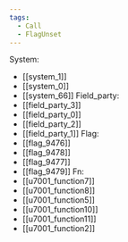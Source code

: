 ```yaml
---
tags:
  - Call
  - FlagUnset
---
```

System:
- [[system_1]]
- [[system_0]]
- [[system_66]]
Field_party:
- [[field_party_3]]
- [[field_party_0]]
- [[field_party_2]]
- [[field_party_1]]
Flag:
- [[flag_9476]]
- [[flag_9478]]
- [[flag_9477]]
- [[flag_9479]]
Fn:
- [[u7001_function7]]
- [[u7001_function8]]
- [[u7001_function5]]
- [[u7001_function10]]
- [[u7001_function11]]
- [[u7001_function2]]
